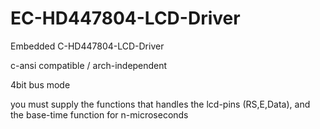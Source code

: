# EC-HD447804-LCD-Driver
Embedded C-HD447804-LCD-Driver

c-ansi compatible / arch-independent

4bit bus mode

you must supply the functions that handles the lcd-pins (RS,E,Data), and the base-time function for n-microseconds

 

